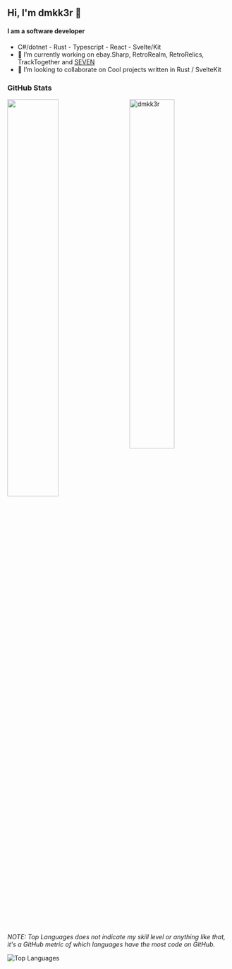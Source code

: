 ## Hi,  I'm dmkk3r 👋
#### I am a software developer

- C#/dotnet - Rust - Typescript - React - Svelte/Kit 
- 🔭 I’m currently working on ebay.Sharp, RetroRealm, RetroRelics, TrackTogether and [SEVEN](https://github.com/MRoehricht/SEVEN)
- 👯 I’m looking to collaborate on Cool projects written in Rust / SvelteKit

### GitHub Stats

<img src="https://github-readme-stats.vercel.app/api?count_private=true&username=dmkk3r&show_icons=true&theme=dark" alt="dmkk3r" width="45%" align="right"/>
<img src="https://github-readme-streak-stats.herokuapp.com/?user=dmkk3r&theme=dark" width="48%" >

_NOTE: Top Languages does not indicate my skill level or anything like that, it's a GitHub metric of which languages have the most code on GitHub._
  
![Top Languages](https://github-readme-stats.vercel.app/api/top-langs/?username=dmkk3r&layout=compact&theme=dark)
